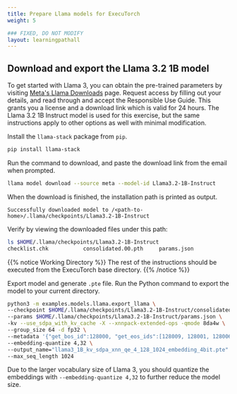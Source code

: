 ```yaml
---
title: Prepare Llama models for ExecuTorch
weight: 5

### FIXED, DO NOT MODIFY
layout: learningpathall
---
```


## Download and export the Llama 3.2 1B model

To get started with Llama 3, you can obtain the pre-trained parameters by visiting [Meta's Llama Downloads](https://llama.meta.com/llama-downloads/) page. Request access by filling out your details, and read through and accept the Responsible Use Guide. This grants you a license and a download link which is valid for 24 hours. The Llama 3.2 1B Instruct model is used for this exercise, but the same instructions apply to other options as well with minimal modification.

Install the `llama-stack` package from `pip`.
```bash
pip install llama-stack
```
Run the command to download, and paste the download link from the email when prompted.
```bash
llama model download --source meta --model-id Llama3.2-1B-Instruct
```

When the download is finished, the installation path is printed as output.
```output
Successfully downloaded model to /<path-to-home>/.llama/checkpoints/Llama3.2-1B-Instruct
```

Verify by viewing the downloaded files under this path:

```bash
ls $HOME/.llama/checkpoints/Llama3.2-1B-Instruct
checklist.chk           consolidated.00.pth     params.json             tokenizer.model
```

{{% notice Working Directory %}}
The rest of the instructions should be executed from the ExecuTorch base directory.
{{% /notice %}}

Export model and generate `.pte` file. Run the Python command to export the model to your current directory.

```bash
python3 -m examples.models.llama.export_llama \
--checkpoint $HOME/.llama/checkpoints/Llama3.2-1B-Instruct/consolidated.00.pth \
--params $HOME/.llama/checkpoints/Llama3.2-1B-Instruct/params.json \
-kv --use_sdpa_with_kv_cache -X --xnnpack-extended-ops -qmode 8da4w \
--group_size 64 -d fp32 \
--metadata '{"get_bos_id":128000, "get_eos_ids":[128009, 128001, 128006, 128007]}' \
--embedding-quantize 4,32 \
--output_name="llama3_1B_kv_sdpa_xnn_qe_4_128_1024_embedding_4bit.pte" \
--max_seq_length 1024
```

Due to the larger vocabulary size of Llama 3, you should quantize the embeddings with `--embedding-quantize 4,32` to further reduce the model size.

